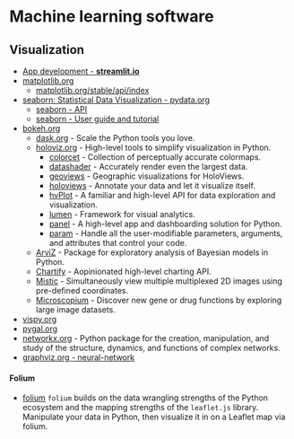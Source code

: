 # Machine learning software
## Visualization 
* [App development - **streamlit.io**](https://streamlit.io/)
* [matplotlib.org](https://matplotlib.org/)
  * [matplotlib.org/stable/api/index](https://matplotlib.org/stable/api/index)
* [seaborn: Statistical Data Visualization - pydata.org](https://seaborn.pydata.org/)
  * [seaborn - API](https://seaborn.pydata.org/api.html)
  * [seaborn - User guide and tutorial](https://seaborn.pydata.org/tutorial.html)
* [bokeh.org](https://bokeh.org/)
  * [dask.org](https://www.dask.org/) - Scale the Python tools you love.
  * [holoviz.org](https://holoviz.org/) - High-level tools to simplify visualization in Python.
    * [colorcet](https://colorcet.holoviz.org/) - Collection of perceptually accurate colormaps.
    * [datashader](https://datashader.org/) - Accurately render even the largest data.
    * [geoviews](https://geoviews.org/) - Geographic visualizations for HoloViews.
    * [holoviews](https://holoviews.org/) - Annotate your data and let it visualize itself.
    * [hvPlot](https://hvplot.holoviz.org/) - A familiar and high-level API for data exploration and visualization.
    * [lumen](https://lumen.holoviz.org/) - Framework for visual analytics.
    * [panel](https://panel.holoviz.org) - A high-level app and dashboarding solution for Python.
    * [param](https://param.holoviz.org/) - Handle all the user-modifiable parameters, arguments, and attributes that control your code.
  * [ArviZ](https://python.arviz.org/en/0.14.0/index.html) - Package for exploratory analysis of Bayesian models in Python.
  * [Chartify](https://github.com/spotify/chartify) - Aopinionated high-level charting API.
  * [Mistic](https://github.com/MathOnco/Mistic) - Simultaneously view multiple multiplexed 2D images using pre-defined coordinates.
  * [Microscopium](https://github.com/microscopium/microscopium) - Discover new gene or drug functions by exploring large image datasets.
* [vispy.org](https://vispy.org/)
* [pygal.org](https://www.pygal.org/en/stable/)
* [networkx.org](https://networkx.org/) - Python package for the creation, manipulation, and study of the structure, dynamics, and functions of complex networks.
* [graphviz.org - neural-network](https://graphviz.org/Gallery/directed/neural-network.html)

#### Folium
* [folium](https://python-visualization.github.io/folium/)
``folium`` builds on the data wrangling strengths of the Python ecosystem and the mapping strengths of the ``leaflet.js`` library. Manipulate your data in Python, then visualize it in on a Leaflet map via folium.